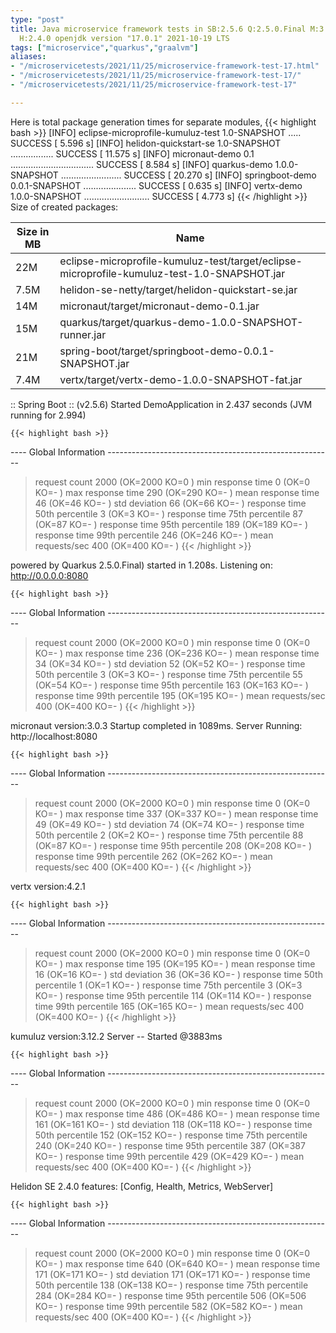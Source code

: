 ```yaml
---
type: "post"
title: Java microservice framework tests in SB:2.5.6 Q:2.5.0.Final M:3.2.0 V:4.2.1
  H:2.4.0 openjdk version "17.0.1" 2021-10-19 LTS
tags: ["microservice","quarkus","graalvm"]
aliases:
- "/microservicetests/2021/11/25/microservice-framework-test-17.html"
- "/microservicetests/2021/11/25/microservice-framework-test-17/"
- "/microservicetests/2021/11/25/microservice-framework-test-17"

---
```

 
Here is total package generation times for separate modules,
{{< highlight bash >}}
[INFO] eclipse-microprofile-kumuluz-test 1.0-SNAPSHOT ..... SUCCESS [  5.596 s]
[INFO] helidon-quickstart-se 1.0-SNAPSHOT ................. SUCCESS [ 11.575 s]
[INFO] micronaut-demo 0.1 ................................. SUCCESS [  8.584 s]
[INFO] quarkus-demo 1.0.0-SNAPSHOT ........................ SUCCESS [ 20.270 s]
[INFO] springboot-demo 0.0.1-SNAPSHOT ..................... SUCCESS [  0.635 s]
[INFO] vertx-demo 1.0.0-SNAPSHOT .......................... SUCCESS [  4.773 s]
{{< /highlight >}}
Size of created packages:

| Size in MB |  Name |
|------------|-------|
| 22M | eclipse-microprofile-kumuluz-test/target/eclipse-microprofile-kumuluz-test-1.0-SNAPSHOT.jar |
| 7.5M | helidon-se-netty/target/helidon-quickstart-se.jar |
| 14M | micronaut/target/micronaut-demo-0.1.jar |
| 15M | quarkus/target/quarkus-demo-1.0.0-SNAPSHOT-runner.jar |
| 21M | spring-boot/target/springboot-demo-0.0.1-SNAPSHOT.jar |
| 7.4M | vertx/target/vertx-demo-1.0.0-SNAPSHOT-fat.jar |


:: Spring Boot :: (v2.5.6) Started DemoApplication in 2.437 seconds (JVM running for 2.994)

    {{< highlight bash >}}
---- Global Information --------------------------------------------------------
> request count                                       2000 (OK=2000   KO=0     )
> min response time                                      0 (OK=0      KO=-     )
> max response time                                    290 (OK=290    KO=-     )
> mean response time                                    46 (OK=46     KO=-     )
> std deviation                                         66 (OK=66     KO=-     )
> response time 50th percentile                          3 (OK=3      KO=-     )
> response time 75th percentile                         87 (OK=87     KO=-     )
> response time 95th percentile                        189 (OK=189    KO=-     )
> response time 99th percentile                        246 (OK=246    KO=-     )
> mean requests/sec                                    400 (OK=400    KO=-     )
{{< /highlight >}}

powered by Quarkus 2.5.0.Final) started in 1.208s. Listening on: http://0.0.0.0:8080

    {{< highlight bash >}}
---- Global Information --------------------------------------------------------
> request count                                       2000 (OK=2000   KO=0     )
> min response time                                      0 (OK=0      KO=-     )
> max response time                                    236 (OK=236    KO=-     )
> mean response time                                    34 (OK=34     KO=-     )
> std deviation                                         52 (OK=52     KO=-     )
> response time 50th percentile                          3 (OK=3      KO=-     )
> response time 75th percentile                         55 (OK=54     KO=-     )
> response time 95th percentile                        163 (OK=163    KO=-     )
> response time 99th percentile                        195 (OK=195    KO=-     )
> mean requests/sec                                    400 (OK=400    KO=-     )
{{< /highlight >}}

micronaut version:3.0.3 Startup completed in 1089ms. Server Running: http://localhost:8080

    {{< highlight bash >}}
---- Global Information --------------------------------------------------------
> request count                                       2000 (OK=2000   KO=0     )
> min response time                                      0 (OK=0      KO=-     )
> max response time                                    337 (OK=337    KO=-     )
> mean response time                                    49 (OK=49     KO=-     )
> std deviation                                         74 (OK=74     KO=-     )
> response time 50th percentile                          2 (OK=2      KO=-     )
> response time 75th percentile                         88 (OK=87     KO=-     )
> response time 95th percentile                        208 (OK=208    KO=-     )
> response time 99th percentile                        262 (OK=262    KO=-     )
> mean requests/sec                                    400 (OK=400    KO=-     )
{{< /highlight >}}

vertx version:4.2.1

    {{< highlight bash >}}
---- Global Information --------------------------------------------------------
> request count                                       2000 (OK=2000   KO=0     )
> min response time                                      0 (OK=0      KO=-     )
> max response time                                    195 (OK=195    KO=-     )
> mean response time                                    16 (OK=16     KO=-     )
> std deviation                                         36 (OK=36     KO=-     )
> response time 50th percentile                          1 (OK=1      KO=-     )
> response time 75th percentile                          3 (OK=3      KO=-     )
> response time 95th percentile                        114 (OK=114    KO=-     )
> response time 99th percentile                        165 (OK=165    KO=-     )
> mean requests/sec                                    400 (OK=400    KO=-     )
{{< /highlight >}}

kumuluz version:3.12.2 Server -- Started @3883ms

    {{< highlight bash >}}
---- Global Information --------------------------------------------------------
> request count                                       2000 (OK=2000   KO=0     )
> min response time                                      0 (OK=0      KO=-     )
> max response time                                    486 (OK=486    KO=-     )
> mean response time                                   161 (OK=161    KO=-     )
> std deviation                                        118 (OK=118    KO=-     )
> response time 50th percentile                        152 (OK=152    KO=-     )
> response time 75th percentile                        240 (OK=240    KO=-     )
> response time 95th percentile                        387 (OK=387    KO=-     )
> response time 99th percentile                        429 (OK=429    KO=-     )
> mean requests/sec                                    400 (OK=400    KO=-     )
{{< /highlight >}}

Helidon SE 2.4.0 features: [Config, Health, Metrics, WebServer]

    {{< highlight bash >}}
---- Global Information --------------------------------------------------------
> request count                                       2000 (OK=2000   KO=0     )
> min response time                                      0 (OK=0      KO=-     )
> max response time                                    640 (OK=640    KO=-     )
> mean response time                                   171 (OK=171    KO=-     )
> std deviation                                        171 (OK=171    KO=-     )
> response time 50th percentile                        138 (OK=138    KO=-     )
> response time 75th percentile                        284 (OK=284    KO=-     )
> response time 95th percentile                        506 (OK=506    KO=-     )
> response time 99th percentile                        582 (OK=582    KO=-     )
> mean requests/sec                                    400 (OK=400    KO=-     )
{{< /highlight >}}